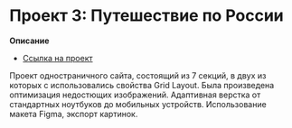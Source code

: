 # Проект 3: Путешествие по России
 

**Описание**
* [Ссылка на проект](https://yuliamarkowa.github.io/russian-travel/index.html)
 

 Проект одностраничного сайта, состоящий из 7 секций, в двух из которых с использовались свойства Grid Layout. 
 Была произведена оптимизация недостющих изображений.
 Адаптивная верстка от стандартных ноутбуков до мобильных устройств. 
 Использование макета Figma, экспорт картинок.
